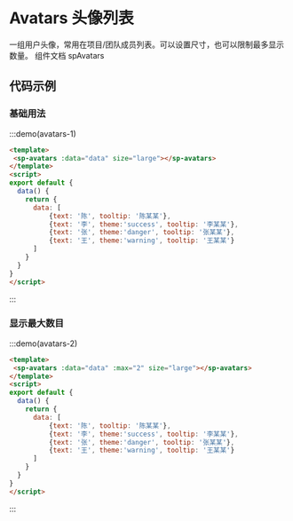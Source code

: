 # Avatars 头像列表

一组用户头像，常用在项目/团队成员列表。可以设置尺寸，也可以限制最多显示数量。 
组件文档 <api-link href="components/sp-avatars">spAvatars</api-link>

## 代码示例

### 基础用法
:::demo(avatars-1)
```html
<template>
 <sp-avatars :data="data" size="large"></sp-avatars>
</template>
<script>
export default {
  data() {
    return {
      data: [
          {text: '陈', tooltip: '陈某某'},
          {text: '李', theme:'success', tooltip: '李某某'},
          {text: '张', theme:'danger', tooltip: '张某某'},
          {text: '王', theme:'warning', tooltip: '王某某'}
      ]
    }
  }
}
</script>

```
:::

### 显示最大数目
:::demo(avatars-2)
```html
<template>
 <sp-avatars :data="data" :max="2" size="large"></sp-avatars>
</template>
<script>
export default {
  data() {
    return {
      data: [
          {text: '陈', tooltip: '陈某某'},
          {text: '李', theme:'success', tooltip: '李某某'},
          {text: '张', theme:'danger', tooltip: '张某某'},
          {text: '王', theme:'warning', tooltip: '王某某'}
      ]
    }
  }
}
</script>

```
:::
